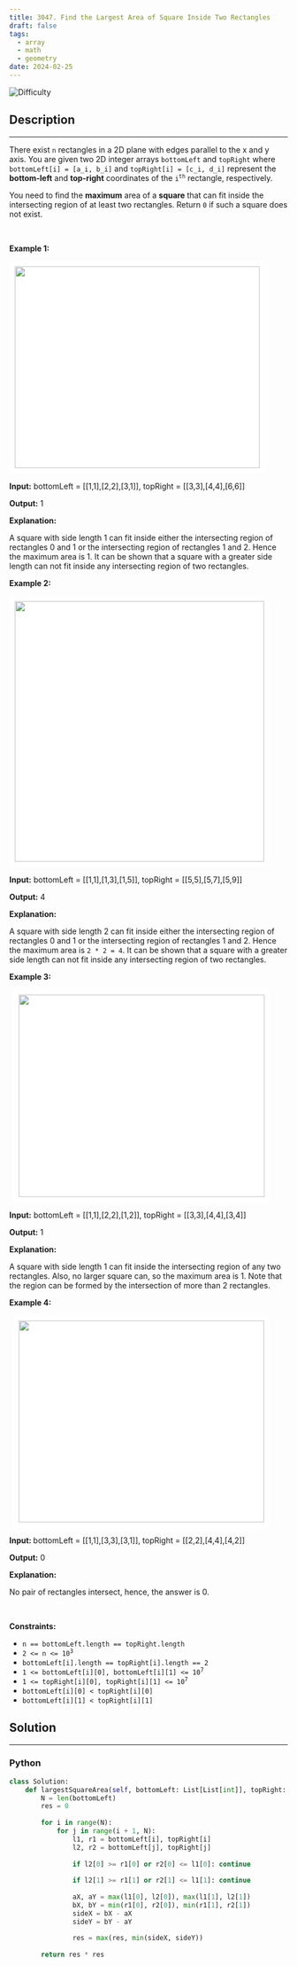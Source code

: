```yaml
---
title: 3047. Find the Largest Area of Square Inside Two Rectangles
draft: false
tags: 
  - array
  - math
  - geometry
date: 2024-02-25
---
```


![Difficulty](https://img.shields.io/badge/Difficulty-Medium-blue.svg)

## Description

---
<p>There exist <code>n</code> rectangles in a 2D plane with edges parallel to the x and y axis. You are given two 2D integer arrays&nbsp;<code>bottomLeft</code> and <code>topRight</code>&nbsp;where <code>bottomLeft[i] = [a_i, b_i]</code> and <code>topRight[i] = [c_i, d_i]</code> represent&nbsp;the <strong>bottom-left</strong> and <strong>top-right</strong> coordinates of the <code>i<sup>th</sup></code> rectangle, respectively.</p>

<p>You need to find the <strong>maximum</strong> area of a <strong>square</strong> that can fit inside the intersecting region of at least two rectangles. Return <code>0</code> if such a square does not exist.</p>

<p>&nbsp;</p>
<p><strong class="example">Example 1:</strong></p>
<img alt="" src="https://assets.leetcode.com/uploads/2024/01/05/example12.png" style="width: 443px; height: 364px; padding: 10px; background: rgb(255, 255, 255); border-radius: 0.5rem;" />
<p><strong>Input:</strong> bottomLeft = [[1,1],[2,2],[3,1]], topRight = [[3,3],[4,4],[6,6]]</p>

<p><strong>Output:</strong> 1</p>

<p><strong>Explanation:</strong></p>

<p>A square with side length 1 can fit inside either the intersecting region of rectangles 0 and 1 or the intersecting region of rectangles 1 and 2. Hence the maximum area is 1. It can be shown that a square with a greater side length can not fit inside any intersecting region of two rectangles.</p>

<p><strong class="example">Example 2:</strong></p>
<img alt="" src="https://assets.leetcode.com/uploads/2024/07/15/diag.png" style="width: 451px; height: 470px; padding: 10px; background: rgb(255, 255, 255); border-radius: 0.5rem;" />
<p><strong>Input:</strong> bottomLeft = [[1,1],[1,3],[1,5]], topRight = [[5,5],[5,7],[5,9]]</p>

<p><strong>Output:</strong> 4</p>

<p><strong>Explanation:</strong></p>

<p>A square with side length 2 can fit inside either the intersecting region of rectangles 0 and 1 or the intersecting region of rectangles 1 and 2. Hence the maximum area is <code>2 * 2 = 4</code>. It can be shown that a square with a greater side length can not fit inside any intersecting region of two rectangles.</p>

<p><strong class="example">Example 3:</strong></p>
<code> <img alt="" src="https://assets.leetcode.com/uploads/2024/01/04/rectanglesexample2.png" style="padding: 10px; background: rgb(255, 255, 255); border-radius: 0.5rem; width: 445px; height: 365px;" /> </code>

<p><strong>Input:</strong> bottomLeft = [[1,1],[2,2],[1,2]], topRight = [[3,3],[4,4],[3,4]]</p>

<p><strong>Output:</strong> 1</p>

<p><strong>Explanation:</strong></p>

<p>A square with side length 1 can fit inside the intersecting region of any two rectangles. Also, no larger square can, so the maximum area is 1. Note that the region can be formed by the intersection of more than 2 rectangles.</p>

<p><strong class="example">Example 4:</strong></p>
<code> <img alt="" src="https://assets.leetcode.com/uploads/2024/01/04/rectanglesexample3.png" style="padding: 10px; background: rgb(255, 255, 255); border-radius: 0.5rem; width: 444px; height: 364px;" /> </code>

<p><strong>Input:&nbsp;</strong>bottomLeft = [[1,1],[3,3],[3,1]], topRight = [[2,2],[4,4],[4,2]]</p>

<p><strong>Output:</strong> 0</p>

<p><strong>Explanation:</strong></p>

<p>No pair of rectangles intersect, hence, the answer is 0.</p>

<p>&nbsp;</p>
<p><strong>Constraints:</strong></p>

<ul>
	<li><code>n == bottomLeft.length == topRight.length</code></li>
	<li><code>2 &lt;= n &lt;= 10<sup>3</sup></code></li>
	<li><code>bottomLeft[i].length == topRight[i].length == 2</code></li>
	<li><code>1 &lt;= bottomLeft[i][0], bottomLeft[i][1] &lt;= 10<sup>7</sup></code></li>
	<li><code>1 &lt;= topRight[i][0], topRight[i][1] &lt;= 10<sup>7</sup></code></li>
	<li><code>bottomLeft[i][0] &lt; topRight[i][0]</code></li>
	<li><code>bottomLeft[i][1] &lt; topRight[i][1]</code></li>
</ul>


## Solution

---
### Python
``` py title='find-the-largest-area-of-square-inside-two-rectangles'
class Solution:
    def largestSquareArea(self, bottomLeft: List[List[int]], topRight: List[List[int]]) -> int:
        N = len(bottomLeft)
        res = 0
        
        for i in range(N):
            for j in range(i + 1, N):
                l1, r1 = bottomLeft[i], topRight[i]
                l2, r2 = bottomLeft[j], topRight[j]
                
                if l2[0] >= r1[0] or r2[0] <= l1[0]: continue
                
                if l2[1] >= r1[1] or r2[1] <= l1[1]: continue
                
                aX, aY = max(l1[0], l2[0]), max(l1[1], l2[1])
                bX, bY = min(r1[0], r2[0]), min(r1[1], r2[1])
                sideX = bX - aX
                sideY = bY - aY
                
                res = max(res, min(sideX, sideY))
        
        return res * res
                    

```

